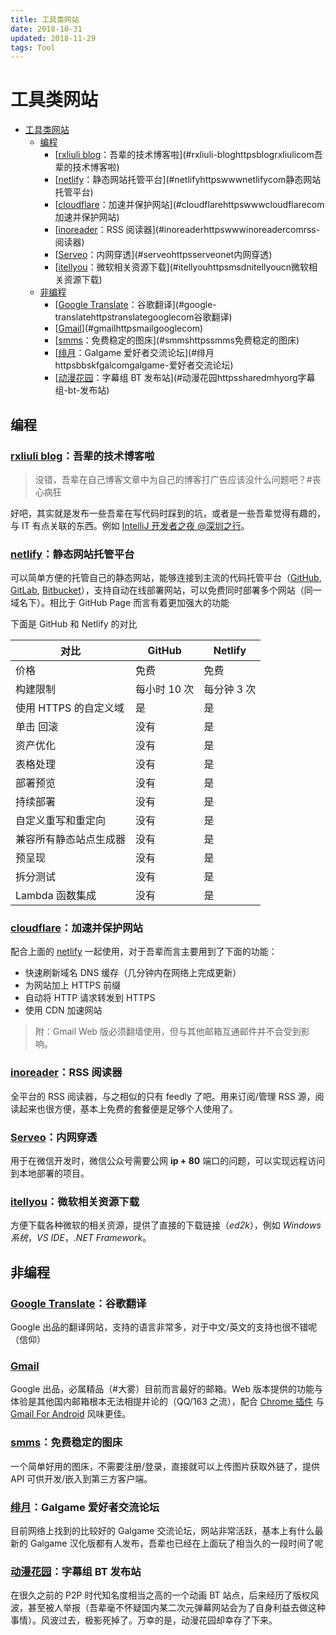 ```yaml
---
title: 工具类网站
date: 2018-10-31
updated: 2018-11-29
tags: Tool
---
```


# 工具类网站

<!-- TOC -->

- [工具类网站](#工具类网站)
  - [编程](#编程)
    - [[rxliuli blog](https://blog.rxliuli.com/)：吾辈的技术博客啦](#rxliuli-bloghttpsblogrxliulicom吾辈的技术博客啦)
    - [[netlify](https://www.netlify.com/)：静态网站托管平台](#netlifyhttpswwwnetlifycom静态网站托管平台)
    - [[cloudflare](https://www.cloudflare.com)：加速并保护网站](#cloudflarehttpswwwcloudflarecom加速并保护网站)
    - [[inoreader](https://www.inoreader.com/)：RSS 阅读器](#inoreaderhttpswwwinoreadercomrss-阅读器)
    - [[Serveo](https://serveo.net)：内网穿透](#serveohttpsserveonet内网穿透)
    - [[itellyou](https://msdn.itellyou.cn)：微软相关资源下载](#itellyouhttpsmsdnitellyoucn微软相关资源下载)
  - [非编程](#非编程)
    - [[Google Translate](https://translate.google.com)：谷歌翻译](#google-translatehttpstranslategooglecom谷歌翻译)
    - [[Gmail](https://mail.google.com)](#gmailhttpsmailgooglecom)
    - [[smms](https://sm.ms)：免费稳定的图床](#smmshttpssmms免费稳定的图床)
    - [[绯月](https://bbs.kfgal.com/)：Galgame 爱好者交流论坛](#绯月httpsbbskfgalcomgalgame-爱好者交流论坛)
    - [[动漫花园](https://share.dmhy.org/)：字幕组 BT 发布站](#动漫花园httpssharedmhyorg字幕组-bt-发布站)

<!-- /TOC -->

## 编程

### [rxliuli blog](https://blog.rxliuli.com/)：吾辈的技术博客啦

> 没错，吾辈在自己博客文章中为自己的博客打广告应该没什么问题吧？#丧心病狂

好吧，其实就是发布一些吾辈在写代码时踩到的坑，或者是一些吾辈觉得有趣的，与 IT 有点关联的东西。例如 [IntelliJ 开发者之夜 @深圳之行](https://blog.rxliuli.com/2018/11/13/tool/idea/intellij-%E5%BC%80%E5%8F%91%E8%80%85%E4%B9%8B%E5%A4%9C-%E6%B7%B1%E5%9C%B3%E4%B9%8B%E8%A1%8C/)。

### [netlify](https://www.netlify.com/)：静态网站托管平台

可以简单方便的托管自己的静态网站，能够连接到主流的代码托管平台（[GitHub](https://github.com), [GitLab](https://gitlab.com), [Bitbucket](https://bitbucket.org)），支持自动在线部署网站，可以免费同时部署多个网站（同一域名下）。相比于 GitHub Page 而言有着更加强大的功能

下面是 GitHub 和 Netlify 的对比

| 对比                   | GitHub       | Netlify     |
| ---------------------- | ------------ | ----------- |
| 价格                   | 免费         | 免费        |
| 构建限制               | 每小时 10 次 | 每分钟 3 次 |
| 使用 HTTPS 的自定义域  | 是           | 是          |
| 单击 回滚              | 没有         | 是          |
| 资产优化               | 没有         | 是          |
| 表格处理               | 没有         | 是          |
| 部署预览               | 没有         | 是          |
| 持续部署               | 没有         | 是          |
| 自定义重写和重定向     | 没有         | 是          |
| 兼容所有静态站点生成器 | 没有         | 是          |
| 预呈现                 | 没有         | 是          |
| 拆分测试               | 没有         | 是          |
| Lambda 函数集成        | 没有         | 是          |

### [cloudflare](https://www.cloudflare.com)：加速并保护网站

配合上面的 [netlify](#netlifyhttpswwwnetlifycom静态网站托管平台) 一起使用，对于吾辈而言主要用到了下面的功能：

- 快速刷新域名 DNS 缓存（几分钟内在网络上完成更新）
- 为网站加上 HTTPS 前缀
- 自动将 HTTP 请求转发到 HTTPS
- 使用 CDN 加速网站

> 附：Gmail Web 版必须翻墙使用，但与其他邮箱互通邮件并不会受到影响。

### [inoreader](https://www.inoreader.com/)：RSS 阅读器

全平台的 RSS 阅读器，与之相似的只有 feedly 了吧。用来订阅/管理 RSS 源，阅读起来也很方便，基本上免费的套餐便是足够个人使用了。

### [Serveo](https://serveo.net)：内网穿透

用于在微信开发时，微信公众号需要公网 **ip + 80** 端口的问题，可以实现远程访问到本地部署的项目。

### [itellyou](https://msdn.itellyou.cn)：微软相关资源下载

方便下载各种微软的相关资源，提供了直接的下载链接（_ed2k_），例如 _Windows 系统_，_VS IDE_，_.NET Framework_。

## 非编程

### [Google Translate](https://translate.google.com)：谷歌翻译

Google 出品的翻译网站，支持的语言非常多，对于中文/英文的支持也很不错呢（信仰）

### [Gmail](https://mail.google.com)

Google 出品，必属精品（#大雾）目前而言最好的邮箱。Web 版本提供的功能与体验是其他国内邮箱根本无法相提并论的（QQ/163 之流），配合 [Chrome 插件](https://jasonsavard.com/zh-CN/Checker-Plus-for-Gmail) 与 [Gmail For Android](https://play.google.com/store/apps/details?id=com.google.android.gm&hl=zh_CN) 风味更佳。

### [smms](https://sm.ms)：免费稳定的图床

一个简单好用的图床，不需要注册/登录，直接就可以上传图片获取外链了，提供 API 可供开发/嵌入到第三方客户端。

### [绯月](https://bbs.kfgal.com/)：Galgame 爱好者交流论坛

目前网络上找到的比较好的 Galgame 交流论坛，网站非常活跃，基本上有什么最新的 Galgame 汉化版都有人发布，吾辈也已经在上面玩了相当久的一段时间了呢

### [动漫花园](https://share.dmhy.org/)：字幕组 BT 发布站

在很久之前的 P2P 时代知名度相当之高的一个动画 BT 站点，后来经历了版权风波，甚至被人举报（吾辈毫不怀疑国内某二次元弹幕网站会为了自身利益去做这种事情）。风波过去，极影死掉了。万幸的是，动漫花园却幸存了下来。
